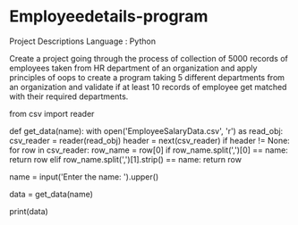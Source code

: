 # Employeedetails-program

Project Descriptions 
Language : Python 

Create a project going through the process of collection of 5000 records of employees taken from HR department of an organization and apply principles of oops to create a program taking 5 different departments from an organization and validate if at least 10 records of employee get matched with their required departments. 


from csv import reader


def get_data(name):
    with open('EmployeeSalaryData.csv', 'r') as read_obj:
        csv_reader = reader(read_obj)
        header = next(csv_reader)
        if header != None:
            for row in csv_reader:
                row_name = row[0]
                if row_name.split(',')[0] == name:
                    return row
                elif row_name.split(',')[1].strip() == name:
                    return row


name = input('Enter the name: ').upper()

data = get_data(name)

print(data)

